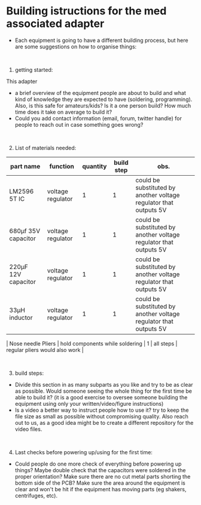 
# Building istructions for the med associated adapter
- Each equipment is going to have a different building process, but here are some suggestions on how to organise things:

<br>

1. getting started:

This adapter

- a brief overview of the equipment people are about to build and what kind of knowledge they are expected to have (soldering, programming). Also, is this safe for amateurs/kids? Is it a one person build? How much time does it take on average to build it?
 - Could you add contact information (email, forum, twitter handle) for people to reach out in case something goes wrong?

<br>

2. List of materials needed:



 |part name| function  | quantity  | build step  | obs.  |
 |---|---|---|---|---|
 |LM2596 5T IC | voltage regulator  | 1  | 1  | could be substituted by another voltage regulator that outputs 5V  |
 |680µf 35V capacitor | voltage regulator  | 1  | 1  | could be substituted by another voltage regulator that outputs 5V  |
 |220µF 12V capacitor | voltage regulator  | 1  | 1  | could be substituted by another voltage regulator that outputs 5V  |
 |33µH inductor | voltage regulator  | 1  | 1  | could be substituted by another voltage regulator that outputs 5V  |

 | Nose needle Pliers  | hold components while soldering  | 1  | all steps  | regular pliers would also work  |

<br>


3. build steps:
 - Divide this section in as many subparts as you like and try to be as clear as possible. Would someone seeing the whole thing for the first time be able to build it? (it is a good exercise to oversee someone building the equipment using only your written/video/figure instructions)
 - Is a video a better way to instruct people how to use it? try to keep the file size as small as possible without compromising quality. Also reach out to us, as a good idea might be to create a different repository for the video files.  

<br>

4. Last checks before powering up/using for the first time:
 - Could people do one more check of everything before powering up things? Maybe double check that the capacitors were soldered in the proper orientation? Make sure there are no cut metal parts shorting the bottom side of the PCB? Make sure the area around the equipment is clear and won't be hit if the equipment has moving parts (eg shakers, centrifuges, etc).
